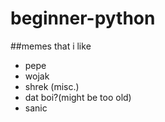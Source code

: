 # beginner-python
##memes that i like
  * pepe
  * wojak
  * shrek (misc.)
  * dat boi?(might be too old)
  * sanic
